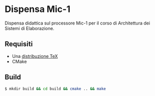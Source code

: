 # Dispensa Mic-1

Dispensa didattica sul processore Mic-1 per il corso di Architettura dei Sistemi
di Elaborazione.

## Requisiti

* Una [distribuzione TeX](https://www.latex-project.org/get/)
* CMake

## Build

```sh
$ mkdir build && cd build && cmake .. && make
```
